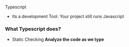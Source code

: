 Typescript

- Its a development Tool. Your project still runs Javascript

### What Typescript does?

- Static Checking
  **Analyze the code as we type**
